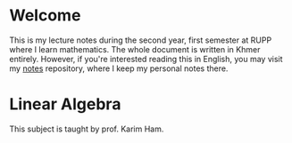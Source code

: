 
# Welcome
This is my lecture notes during the second year, first semester at RUPP
where I learn mathematics. The whole document is written
in Khmer entirely. However, if you're interested reading 
this in English, you may visit my [notes](github.com/mengistic/notes)
repository, where I keep my personal notes there.

# Linear Algebra
This subject is taught by prof. Karim Ham.

